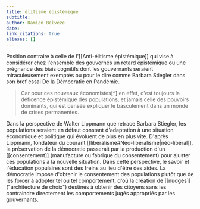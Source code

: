 ```yaml
---
title: élitisme épistémique
subtitle:
author: Damien Belvèze
date: 
link_citations: true
aliases: []
---
```


Position contraire à celle de l'[[Anti-élitisme épistémique]] qui vise à considérer chez l'ensemble des gouvernés un retard épistémique ou une prégnance des biais cognitifs dont les gouvernants seraient miraculeusement exemptés ou pour le dire comme  Barbara Stiegler dans son bref essai De la Démocratie en Pandémie.

>Car pour ces nouveaux économistes[^] en effet, c'est toujours la déficence épistémique des populations, et jamais celle des pouvoirs dominants, qui est censée expliquer le basculement dans un monde de crises permanentes. 

Dans la perspective de Walter Lippmann que retrace Barbara Stiegler, les populations seraient en défaut constant d'adaptation à une situation économique et politique qui  évoluent de plus en plus vite. D'après Lippmann, fondateur du courant [[libéralisme#Néo-libéralisme|néo-libéral]], la préservation de la démocratie passerait par la production d'un [[consentement]] (manufacture ou fabrique du consentement) pour ajuster ces populations à la nouvelle situation. Dans cette perspective, le savoir et l'éducation populaires sont des freins au lieu d'être des aides. La démocratie impose d'obtenir le consentement des populations plutôt que de les forcer à adopter tel ou tel comportement, d'où la création de [[nudges]] ("architecture de choix") destinés à obtenir des citoyens sans les contraindre directement les comportements jugés appropriés par les gouvernants. 

